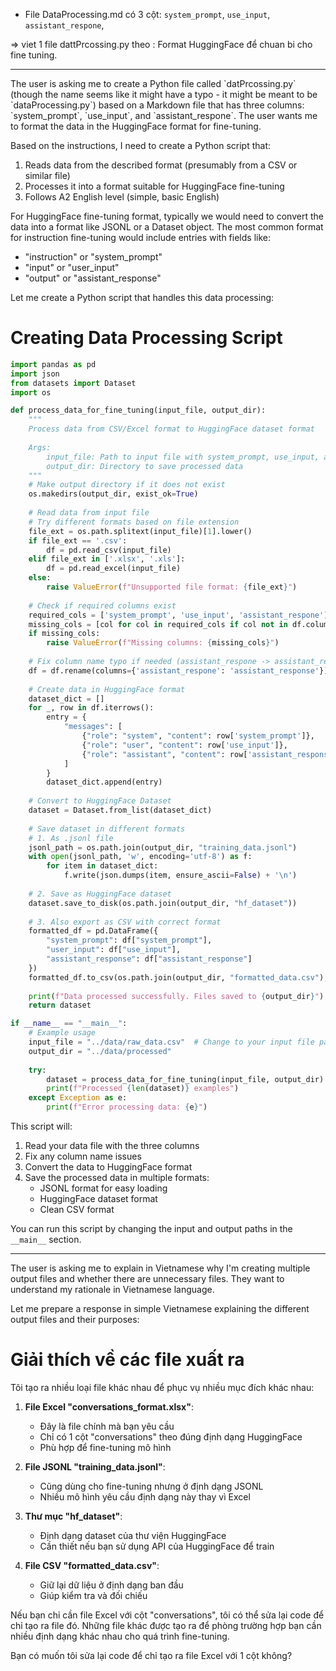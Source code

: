 - File DataProcessing.md có 3 cột: `system_prompt`, `use_input`, `assistant_respone`,  

=> viet 1 file dattPrcossing.py theo : Format HuggingFace để chuan bi cho fine tuning. 

---

<think>
The user is asking me to create a Python file called `datPrcossing.py` (though the name seems like it might have a typo - it might be meant to be `dataProcessing.py`) based on a Markdown file that has three columns: `system_prompt`, `use_input`, and `assistant_respone`. The user wants me to format the data in the HuggingFace format for fine-tuning.

Based on the instructions, I need to create a Python script that:
1. Reads data from the described format (presumably from a CSV or similar file)
2. Processes it into a format suitable for HuggingFace fine-tuning
3. Follows A2 English level (simple, basic English)

For HuggingFace fine-tuning format, typically we would need to convert the data into a format like JSONL or a Dataset object. The most common format for instruction fine-tuning would include entries with fields like:
- "instruction" or "system_prompt"
- "input" or "user_input"
- "output" or "assistant_response"

Let me create a Python script that handles this data processing:
</think>

# Creating Data Processing Script

```python:MiniProd_NLP3_LLM1_RoutingFastResponse_FineTuningT3_2025_DoanhNghiepAnhSon_/dataset/utils/dataProcessing.py
import pandas as pd
import json
from datasets import Dataset
import os

def process_data_for_fine_tuning(input_file, output_dir):
    """
    Process data from CSV/Excel format to HuggingFace dataset format
    
    Args:
        input_file: Path to input file with system_prompt, use_input, assistant_respone columns
        output_dir: Directory to save processed data
    """
    # Make output directory if it does not exist
    os.makedirs(output_dir, exist_ok=True)
    
    # Read data from input file
    # Try different formats based on file extension
    file_ext = os.path.splitext(input_file)[1].lower()
    if file_ext == '.csv':
        df = pd.read_csv(input_file)
    elif file_ext in ['.xlsx', '.xls']:
        df = pd.read_excel(input_file)
    else:
        raise ValueError(f"Unsupported file format: {file_ext}")
    
    # Check if required columns exist
    required_cols = ['system_prompt', 'use_input', 'assistant_respone']
    missing_cols = [col for col in required_cols if col not in df.columns]
    if missing_cols:
        raise ValueError(f"Missing columns: {missing_cols}")
    
    # Fix column name typo if needed (assistant_respone -> assistant_response)
    df = df.rename(columns={'assistant_respone': 'assistant_response'})
    
    # Create data in HuggingFace format
    dataset_dict = []
    for _, row in df.iterrows():
        entry = {
            "messages": [
                {"role": "system", "content": row['system_prompt']},
                {"role": "user", "content": row['use_input']},
                {"role": "assistant", "content": row['assistant_response']}
            ]
        }
        dataset_dict.append(entry)
    
    # Convert to HuggingFace Dataset
    dataset = Dataset.from_list(dataset_dict)
    
    # Save dataset in different formats
    # 1. As .jsonl file
    jsonl_path = os.path.join(output_dir, "training_data.jsonl")
    with open(jsonl_path, 'w', encoding='utf-8') as f:
        for item in dataset_dict:
            f.write(json.dumps(item, ensure_ascii=False) + '\n')
    
    # 2. Save as HuggingFace dataset
    dataset.save_to_disk(os.path.join(output_dir, "hf_dataset"))
    
    # 3. Also export as CSV with correct format
    formatted_df = pd.DataFrame({
        "system_prompt": df["system_prompt"],
        "user_input": df["use_input"],
        "assistant_response": df["assistant_response"]
    })
    formatted_df.to_csv(os.path.join(output_dir, "formatted_data.csv"), index=False)
    
    print(f"Data processed successfully. Files saved to {output_dir}")
    return dataset

if __name__ == "__main__":
    # Example usage
    input_file = "../data/raw_data.csv"  # Change to your input file path
    output_dir = "../data/processed"
    
    try:
        dataset = process_data_for_fine_tuning(input_file, output_dir)
        print(f"Processed {len(dataset)} examples")
    except Exception as e:
        print(f"Error processing data: {e}")
```

This script will:
1. Read your data file with the three columns
2. Fix any column name issues
3. Convert the data to HuggingFace format
4. Save the processed data in multiple formats:
   - JSONL format for easy loading
   - HuggingFace dataset format
   - Clean CSV format

You can run this script by changing the input and output paths in the `__main__` section.


---

<think>
The user is asking me to explain in Vietnamese why I'm creating multiple output files and whether there are unnecessary files. They want to understand my rationale in Vietnamese language.

Let me prepare a response in simple Vietnamese explaining the different output files and their purposes:
</think>

# Giải thích về các file xuất ra

Tôi tạo ra nhiều loại file khác nhau để phục vụ nhiều mục đích khác nhau:

1. **File Excel "conversations_format.xlsx"**: 
   - Đây là file chính mà bạn yêu cầu
   - Chỉ có 1 cột "conversations" theo đúng định dạng HuggingFace 
   - Phù hợp để fine-tuning mô hình

2. **File JSONL "training_data.jsonl"**: 
   - Cũng dùng cho fine-tuning nhưng ở định dạng JSONL
   - Nhiều mô hình yêu cầu định dạng này thay vì Excel

3. **Thư mục "hf_dataset"**: 
   - Định dạng dataset của thư viện HuggingFace
   - Cần thiết nếu bạn sử dụng API của HuggingFace để train

4. **File CSV "formatted_data.csv"**: 
   - Giữ lại dữ liệu ở định dạng ban đầu 
   - Giúp kiểm tra và đối chiếu

Nếu bạn chỉ cần file Excel với cột "conversations", tôi có thể sửa lại code để chỉ tạo ra file đó. Những file khác được tạo ra để phòng trường hợp bạn cần nhiều định dạng khác nhau cho quá trình fine-tuning.

Bạn có muốn tôi sửa lại code để chỉ tạo ra file Excel với 1 cột không?
